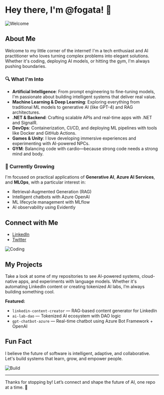 # Hey there, I'm @fogata! 👋

![Welcome](https://media.giphy.com/media/3o7aCTPPm4OHfRLSH6/giphy.gif)

## About Me
Welcome to my little corner of the internet! I'm a tech enthusiast and AI practitioner who loves turning complex problems into elegant solutions. Whether it's coding, deploying AI models, or hitting the gym, I'm always pushing boundaries.

### 🔍 What I'm Into
- **Artificial Intelligence**: From prompt engineering to fine-tuning models, I'm passionate about building intelligent systems that deliver real value.
- **Machine Learning & Deep Learning**: Exploring everything from traditional ML models to generative AI (like GPT-4) and RAG architectures.
- **.NET & Backend**: Crafting scalable APIs and real-time apps with .NET and SignalR.
- **DevOps**: Containerization, CI/CD, and deploying ML pipelines with tools like Docker and GitHub Actions.
- **Games & Unity**: I love developing immersive experiences and experimenting with AI-powered NPCs.
- **GYM**: Balancing code with cardio—because strong code needs a strong mind and body.

### 🌱 Currently Growing
I'm focused on practical applications of **Generative AI**, **Azure AI Services**, and **MLOps**, with a particular interest in:
- Retrieval-Augmented Generation (RAG)
- Intelligent chatbots with Azure OpenAI
- ML lifecycle management with MLflow
- AI observability using Evidently

## Connect with Me
- [LinkedIn](https://www.linkedin.com/in/felipeogata/)
- [Twitter](https://twitter.com/felipeogata/)

![Coding](https://media.giphy.com/media/Ll22OhMLAlVDb8UQWe/giphy.gif)

## My Projects
Take a look at some of my repositories to see AI-powered systems, cloud-native apps, and experiments with language models. Whether it's automating LinkedIn content or creating tokenized AI labs, I’m always building something cool.

**Featured:**
- `linkedin-content-creator` — RAG-based content generator for LinkedIn
- `ai-lab-dao` — Tokenized AI ecosystem with DAO logic
- `gpt-chatbot-azure` — Real-time chatbot using Azure Bot Framework + OpenAI

## Fun Fact
I believe the future of software is intelligent, adaptive, and collaborative. Let's build systems that learn, grow, and empower people.

![Build](https://media.giphy.com/media/l0MYt5jPR6QX5pnqM/giphy.gif)

---

Thanks for stopping by! Let’s connect and shape the future of AI, one repo at a time. 🚀
